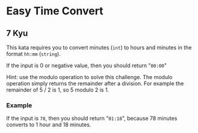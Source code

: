 # Easy Time Convert
## 7 Kyu

This kata requires you to convert minutes (`int`) to hours and minutes in the format `hh:mm` (`string`).

If the input is 0 or negative value, then you should return "`00:00`"

Hint: use the modulo operation to solve this challenge. The modulo operation simply returns the remainder after a division. For example the remainder of 5 / 2 is 1, so 5 modulo 2 is 1.

### Example

If the input is `78`, then you should return "`01:18`", because 78 minutes converts to 1 hour and 18 minutes.